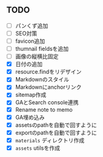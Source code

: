 ## TODO

- [ ] パンくず追加
- [ ] SEO対策
- [ ] favicon追加
- [ ] thumnail fieldsを追加
- [ ] 画像の縦横比固定
- [x] 日付の追加
- [x] resource.findをリデザイン
- [x] Markdownのスタイル
- [x] Markdownにanchorリンク
- [x] sitemap作成
- [x] GAとSearch console連携
- [x] Rename note to memo
- [x] GA埋め込み
- [x] assetsのpathを自動で回すように
- [x] exportのpathを自動で回すように
- [x] `materials` ディレクトリ作成
- [x] `assets` utilsを作成
